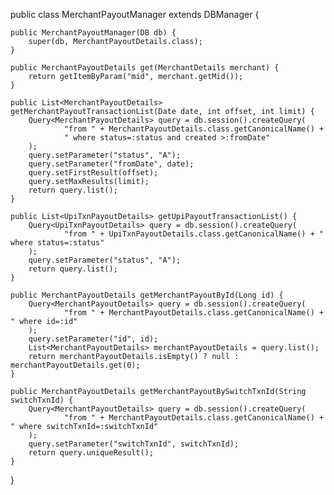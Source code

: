 public class MerchantPayoutManager extends DBManager<MerchantPayoutDetails> {
    
    public MerchantPayoutManager(DB db) {
        super(db, MerchantPayoutDetails.class);
    }

    public MerchantPayoutDetails get(MerchantDetails merchant) {
        return getItemByParam("mid", merchant.getMid());
    }

    public List<MerchantPayoutDetails> getMerchantPayoutTransactionList(Date date, int offset, int limit) {
        Query<MerchantPayoutDetails> query = db.session().createQuery(
                "from " + MerchantPayoutDetails.class.getCanonicalName() + 
                " where status=:status and created >:fromDate"
        );
        query.setParameter("status", "A");
        query.setParameter("fromDate", date);
        query.setFirstResult(offset);
        query.setMaxResults(limit);
        return query.list();
    }

    public List<UpiTxnPayoutDetails> getUpiPayoutTransactionList() {
        Query<UpiTxnPayoutDetails> query = db.session().createQuery(
                "from " + UpiTxnPayoutDetails.class.getCanonicalName() + " where status=:status"
        );
        query.setParameter("status", "A");
        return query.list();
    }

    public MerchantPayoutDetails getMerchantPayoutById(Long id) {
        Query<MerchantPayoutDetails> query = db.session().createQuery(
                "from " + MerchantPayoutDetails.class.getCanonicalName() + " where id=:id"
        );
        query.setParameter("id", id);
        List<MerchantPayoutDetails> merchantPayoutDetails = query.list();
        return merchantPayoutDetails.isEmpty() ? null : merchantPayoutDetails.get(0);
    }

    public MerchantPayoutDetails getMerchantPayoutBySwitchTxnId(String switchTxnId) {
        Query<MerchantPayoutDetails> query = db.session().createQuery(
                "from " + MerchantPayoutDetails.class.getCanonicalName() + " where switchTxnId=:switchTxnId"
        );
        query.setParameter("switchTxnId", switchTxnId);
        return query.uniqueResult();
    }
}

